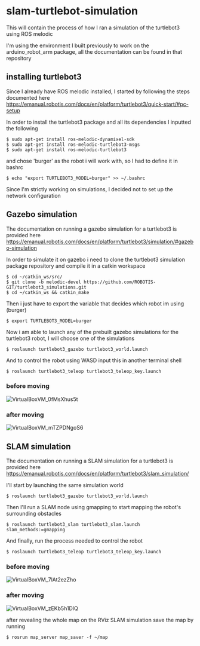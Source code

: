 # slam-turtlebot-simulation
This will contain the process of how I ran a simulation of the turtlebot3 using ROS melodic

I'm using the environment I built previously to work on the arduino_robot_arm package, all the documentation can be found in that repository


## installing turtlebot3

Since I already have ROS melodic installed, I started by following the steps documented here https://emanual.robotis.com/docs/en/platform/turtlebot3/quick-start/#pc-setup

In order to install the turtlebot3 package and all its dependencies I inputted the following

```
$ sudo apt-get install ros-melodic-dynamixel-sdk
$ sudo apt-get install ros-melodic-turtlebot3-msgs
$ sudo apt-get install ros-melodic-turtlebot3
```

and chose 'burger' as the robot i will work with, so I had to define it in bashrc

```
$ echo "export TURTLEBOT3_MODEL=burger" >> ~/.bashrc
```

Since I'm strictly working on simulations, I decided not to set up the network configuration

## Gazebo simulation

The documentation on running a gazebo simulation for a turtlebot3 is provided here https://emanual.robotis.com/docs/en/platform/turtlebot3/simulation/#gazebo-simulation

In order to simulate it on gazebo i need to clone the turtlebot3 simulation package repository and compile it in a catkin workspace

```
$ cd ~/catkin_ws/src/
$ git clone -b melodic-devel https://github.com/ROBOTIS-GIT/turtlebot3_simulations.git
$ cd ~/catkin_ws && catkin_make
```
Then i just have to export the variable that decides which robot im using (burger)

```
$ export TURTLEBOT3_MODEL=burger
```

Now i am able to launch any of the prebuilt gazebo simulations for the turtlebot3 robot, I will choose one of the simulations

```
$ roslaunch turtlebot3_gazebo turtlebot3_world.launch
```

And to control the robot using WASD input this in another terminal shell

```
$ roslaunch turtlebot3_teleop turtlebot3_teleop_key.launch
```

### before moving

![VirtualBoxVM_0fMsXhus5t](https://user-images.githubusercontent.com/25144777/122816750-ccc5ff00-d2df-11eb-9375-39ea90fc9349.png)

### after moving

![VirtualBoxVM_mTZPDNgoS6](https://user-images.githubusercontent.com/25144777/122816769-d0598600-d2df-11eb-87ac-e955faa7a98b.png)

## SLAM simulation

The documentation on running a SLAM simulation for a turtlebot3 is provided here https://emanual.robotis.com/docs/en/platform/turtlebot3/slam_simulation/

I'll start by launching the same simulation world

```
$ roslaunch turtlebot3_gazebo turtlebot3_world.launch
```

Then I'll run a SLAM node using gmapping to start mapping the robot's surrounding obstacles

```
$ roslaunch turtlebot3_slam turtlebot3_slam.launch slam_methods:=gmapping
```

And finally, run the process needed to control the robot

```
$ roslaunch turtlebot3_teleop turtlebot3_teleop_key.launch
```

### before moving

![VirtualBoxVM_7lAt2ezZho](https://user-images.githubusercontent.com/25144777/122822409-b2435400-d2e6-11eb-99c0-352f43b50cf9.png)

### after moving

![VirtualBoxVM_zEKb5h1DlQ](https://user-images.githubusercontent.com/25144777/122822413-b53e4480-d2e6-11eb-9961-d0a127bd71ae.png)

after revealing the whole map on the RViz SLAM simulation save the map by running

```
$ rosrun map_server map_saver -f ~/map
```

